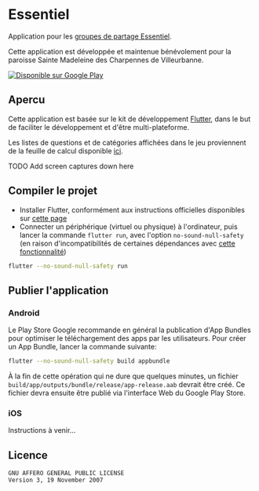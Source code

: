 # Essentiel

Application pour les [groupes de partage Essentiel](https://www.saintemadeleinevilleurbanne.fr/groupe-essentiel/).

Cette application est développée et maintenue bénévolement pour la paroisse Sainte Madeleine des Charpennes de Villeurbanne.

<a href='https://play.google.com/store/apps/details?id=app.essentiel&hl=fr&gl=FR&pcampaignid=pcampaignidMKT-Other-global-all-co-prtnr-py-PartBadge-Mar2515-1'><img alt='Disponible sur Google Play' src='https://play.google.com/intl/en_us/badges/static/images/badges/fr_badge_web_generic.png'/></a>

## Apercu

Cette application est basée sur le kit de développement [Flutter](https://flutter.dev/),
dans le but de faciliter le développement et d'être multi-plateforme.

Les listes de questions et de catégories affichées dans le jeu
proviennent de la feuille de calcul disponible [ici](https://docs.google.com/spreadsheets/d/1cR8lE6eCvDrgUXAVD1bmm36j6v5MtOEurSOAEfrTcCI/edit#gid=0).

TODO Add screen captures down here

## Compiler le projet

- Installer Flutter, conformément aux instructions officielles disponibles sur [cette page](https://docs.flutter.dev/get-started/install)
- Connecter un périphérique (virtuel ou physique) à l'ordinateur, puis lancer la commande `flutter run`, avec l'option `no-sound-null-safety`
(en raison d'incompatibilités de certaines dépendances avec [cette fonctionnalité](https://dart.dev/null-safety))

```bash
flutter --no-sound-null-safety run
```

## Publier l'application

### Android

Le Play Store Google recommande en général la publication d'App Bundles pour optimiser le téléchargement des apps par les utilisateurs. Pour créer un App Bundle, lancer la commande suivante:

```bash
flutter --no-sound-null-safety build appbundle
```

À la fin de cette opération qui ne dure que quelques minutes, un fichier `build/app/outputs/bundle/release/app-release.aab` devrait être créé.
Ce fichier devra ensuite être publié via l'interface Web du Google Play Store.

### iOS

Instructions à venir...

## Licence

    GNU AFFERO GENERAL PUBLIC LICENSE
    Version 3, 19 November 2007
